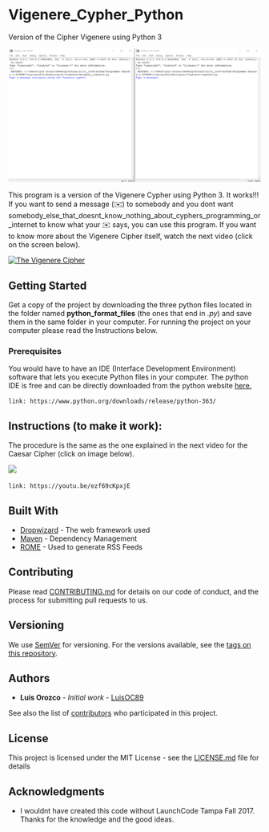 # Vigenere_Cypher_Python
Version of the Cipher Vigenere using Python 3

<img src="images/GifFromVideo4.gif" width="600">

This program is a version of the Vigenere Cypher using Python 3. 
It works!!! If you want to send a message (✉️) to somebody and you dont want somebody_else_that_doesnt_know_nothing_about_cyphers_programming_or_internet to know what your ✉️ says, you can use this program. If you want to know more about the Vigenere Cipher itself, watch the next video (click on the screen below).

<a href="https://www.youtube.com/watch?v=9zASwVoshiM&feature=youtu.be">
<img src="https://i.ytimg.com/vi/SkJcmCaHqS0/maxresdefault.jpg" alt="The Vigenere Cipher"" width="600">
</a>

## Getting Started

Get a copy of the project by downloading the three python files located in the folder named **python_format_files** (the ones that end in *.py*) and save them in the same folder in your computer. For running the project on your computer please read the Instructions below.

### Prerequisites
You would have to have an IDE (Interface Development Environment) software that lets you execute Python files in your computer. The python IDE is free and can be directly downloaded from the python website [here.](https://www.python.org/downloads/release/python-363/)

```
link: https://www.python.org/downloads/release/python-363/
```

## Instructions (to make it work): 
The procedure is the same as the one explained in the next video for the Caesar Cipher (click on image below).

<a href="https://youtu.be/ezf69cKpxjE">
<img src="images/GifFromVideo3.gif" width="600">
</a>

```
link: https://youtu.be/ezf69cKpxjE
```


## Built With

* [Dropwizard](http://www.dropwizard.io/1.0.2/docs/) - The web framework used
* [Maven](https://maven.apache.org/) - Dependency Management
* [ROME](https://rometools.github.io/rome/) - Used to generate RSS Feeds

## Contributing

Please read [CONTRIBUTING.md](https://gist.github.com/PurpleBooth/b24679402957c63ec426) for details on our code of conduct, and the process for submitting pull requests to us.

## Versioning

We use [SemVer](http://semver.org/) for versioning. For the versions available, see the [tags on this repository](https://github.com/your/project/tags). 

## Authors

* **Luis Orozco** - *Initial work* - [LuisOC89](https://github.com/LuisOC89)

See also the list of [contributors](https://github.com/LuisOC89/Caesar_Cypher_Python/contributors) who participated in this project.

## License

This project is licensed under the MIT License - see the [LICENSE.md](LICENSE.md) file for details

## Acknowledgments

* I wouldnt have created this code without LaunchCode Tampa Fall 2017. Thanks for the knowledge and the good ideas.
